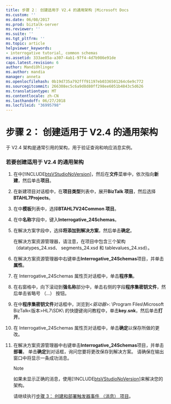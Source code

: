 ```yaml
---
title: 步骤 2： 创建适用于 V2.4 的通用架构 |Microsoft Docs
ms.custom: ''
ms.date: 06/08/2017
ms.prod: biztalk-server
ms.reviewer: ''
ms.suite: ''
ms.tgt_pltfrm: ''
ms.topic: article
helpviewer_keywords:
- interrogative tutorial, common schemas
ms.assetid: 333ae85a-a307-4ab1-97f4-4d7b986e91de
caps.latest.revision: 6
author: MandiOhlinger
ms.author: mandia
manager: anneta
ms.openlocfilehash: 0b19d735a792fff91197eb0336501264c6e9c772
ms.sourcegitcommit: 266308ec5c6a9d8d80ff298ee6051b4843c5d626
ms.translationtype: MT
ms.contentlocale: zh-CN
ms.lasthandoff: 06/27/2018
ms.locfileid: "36995798"
---
```

# <a name="step-2-create-common-schemas-for-v24"></a>步骤 2： 创建适用于 V2.4 的通用架构
于 V2.4 架构是通常引用的架构，用于验证查询和响应消息实例。  
  
### <a name="to-create-the-common-schemas-for-v24"></a>若要创建适用于 V2.4 的通用架构  
  
1. 在中[!INCLUDE[btsVStudioNoVersion](../../includes/btsvstudionoversion-md.md)]，然后在**文件**菜单中，依次指向**新建**，然后单击**项目**。  
  
2. 在新建项目对话框中，在**项目类型**列表中，展开**BizTalk 项目**，然后选择**BTAHL7Projects**。  
  
3. 在中**模板**列表中，选择**BTAHL7V24Common 项目**。  
  
4. 在中**名称**字段中，键入**Interrogative_24Schemas**。  
  
5. 在解决方案字段中，选择**将添加到解决方案**，然后单击**确定**。  
  
    在解决方案资源管理器，请注意，在项目中包含三个架构 （datatypes_24.xsd、 segments_24.xsd 和 tablevalues_24.xsd）。  
  
6. 在解决方案资源管理器中右键单击**Interrogative_24Schemas**项目，并单击**属性**。  
  
7. 在 Interrogative_24Schemas 属性页对话框中，单击**程序集**。  
  
8. 在右窗格中，向下滚动到**强名称**部分中，单击右侧的字段**程序集密钥文件**，然后单击省略号 （...） 按钮。  
  
9. 在中**程序集密钥文件**对话框中，浏览到\<*驱动器*\>: \Program Files\Microsoft BizTalk\<版本\>HL7\SDK\ 的快捷键询问教程中，单击**key.snk**，然后单击**打开**。  
  
10. 在 Interrogative_24Schemas 属性页对话框中，单击**确定**以保存所做的更改。  
  
11. 在解决方案资源管理器中右键单击**Interrogative_24Schemas**项目，并单击**部署**。 单击**确定**到对话框，询问您要将更改保存到解决方案。 请确保在输出窗口中将显示一条成功消息。  
  
    > [!NOTE]
    >  如果未显示正确的消息，使用[!INCLUDE[btsVStudioNoVersion](../../includes/btsvstudionoversion-md.md)]来解决您的架构。  
  
    请继续执行[步骤 3： 创建和部署触发器事件 （消息） 项目](../../adapters-and-accelerators/accelerator-hl7/step-3-create-and-deploy-a-trigger-event-message-project-hl7-main.md)。